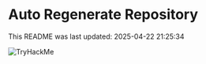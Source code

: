 # Auto Regenerate Repository

This README was last updated: 2025-04-22 21:25:34

 ![TryHackMe](https://tryhackme.com/badge/533634)